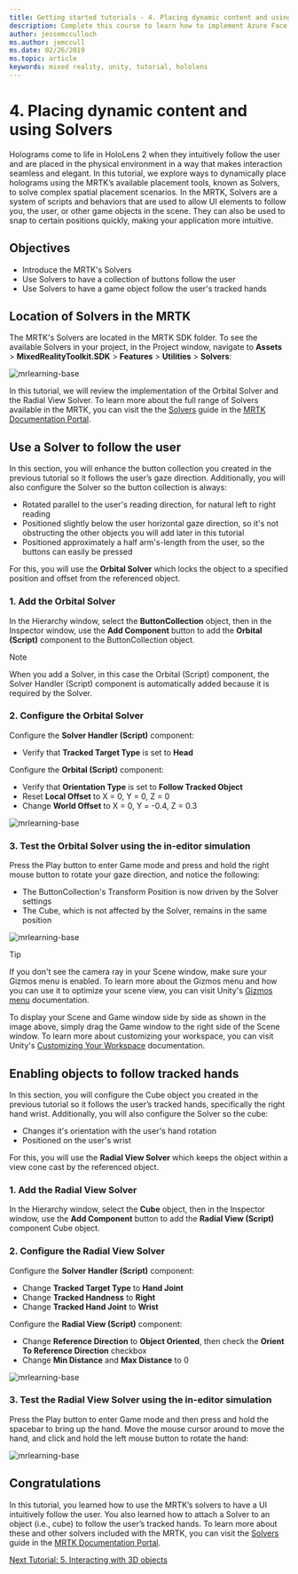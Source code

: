```yaml
---
title: Getting started tutorials - 4. Placing dynamic content and using solvers
description: Complete this course to learn how to implement Azure Face Recognition within a mixed reality application.
author: jessemcculloch
ms.author: jemccull
ms.date: 02/26/2019
ms.topic: article
keywords: mixed reality, unity, tutorial, hololens
---
```


# 4. Placing dynamic content and using Solvers
<!-- Consider renaming to 'Placing dynamic content using Solvers' -->

Holograms come to life in HoloLens 2 when they intuitively follow the user and are placed in the physical environment in a way that makes interaction seamless and elegant. In this tutorial, we explore ways to dynamically place holograms using the MRTK’s available placement tools, known as Solvers, to solve complex spatial placement scenarios. In the MRTK, Solvers are a system of scripts and behaviors that are used to allow UI elements to follow you, the user, or other game objects in the scene. They can also be used to snap to certain positions quickly, making your application more intuitive.

## Objectives

* Introduce the MRTK's Solvers
* Use Solvers to have a collection of buttons follow the user
* Use Solvers to have a game object follow the user's tracked hands

## Location of Solvers in the MRTK

 The MRTK's Solvers are located in the MRTK SDK folder. To see the available Solvers in your project, in the Project window, navigate to **Assets** > **MixedRealityToolkit.SDK** > **Features** > **Utilities** > **Solvers**:

![mrlearning-base](images/mrlearning-base/tutorial3-section1-step1-1.png)

In this tutorial, we will review the implementation of the Orbital Solver and the Radial View Solver. To learn more about the full range of Solvers available in the MRTK, you can visit the the [Solvers](https://microsoft.github.io/MixedRealityToolkit-Unity/Documentation/README_Solver.html) guide in the [MRTK Documentation Portal](https://microsoft.github.io/MixedRealityToolkit-Unity/README.html).

## Use a Solver to follow the user
<!-- Consider renaming to 'Use a Solver to have an object follow the user' -->

In this section, you will enhance the button collection you created in the previous tutorial so it follows the user’s gaze direction. Additionally, you will also configure the Solver so the button collection is always:

* Rotated parallel to the user's reading direction, for natural left to right reading
* Positioned slightly below the user horizontal gaze direction, so it's not obstructing the other objects you will add later in this tutorial
* Positioned approximately a half arm's-length from the user, so the buttons can easily be pressed

For this, you will use the **Orbital Solver** which locks the object to a specified position and offset from the referenced object.

### 1. Add the Orbital Solver

In the Hierarchy window, select the **ButtonCollection** object, then in the Inspector window, use the **Add Component** button to add the **Orbital (Script)** component to the ButtonCollection object.

> [!NOTE]
> When you add a Solver, in this case the Orbital (Script) component, the Solver Handler (Script) component is automatically added because it is required by the Solver.

### 2. Configure the Orbital Solver

Configure the **Solver Handler (Script)** component:

* Verify that **Tracked Target Type** is set to **Head**

Configure the **Orbital (Script)** component:

* Verify that **Orientation Type** is set to **Follow Tracked Object**
* Reset **Local Offset** to X = 0, Y = 0, Z = 0
* Change **World Offset** to X = 0, Y = -0.4, Z = 0.3

![mrlearning-base](images/mrlearning-base/tutorial3-section2-step2-1.png)

### 3. Test the Orbital Solver using the in-editor simulation

Press the Play button to enter Game mode and press and hold the right mouse button to rotate your gaze direction, and notice the following:

* The ButtonCollection's Transform Position is now driven by the Solver settings
* The Cube, which is not affected by the Solver, remains in the same position

![mrlearning-base](images/mrlearning-base/tutorial3-section2-step3-1.png)

> [!TIP]
> If you don't see the camera ray in your Scene window, make sure your Gizmos menu is enabled. To learn more about the Gizmos menu and how you can use it to optimize your scene view, you can visit Unity's <a href="https://docs.unity3d.com/Manual/GizmosMenu.html" target="_blank">Gizmos menu</a> documentation.
>
> To display your Scene and Game window side by side as shown in the image above, simply drag the Game window to the right side of the Scene window. To learn more about customizing your workspace, you can visit Unity's <a href="https://docs.unity3d.com/Manual/CustomizingYourWorkspace.html" target="_blank">Customizing Your Workspace</a> documentation.

## Enabling objects to follow tracked hands

In this section, you will configure the Cube object you created in the previous tutorial so it follows the user’s tracked hands, specifically the right hand wrist. Additionally, you will also configure the Solver so the cube:

* Changes it's orientation with the user's hand rotation
* Positioned on the user's wrist

For this, you will use the **Radial View Solver** which keeps the object within a view cone cast by the referenced object.

### 1. Add the Radial View Solver

In the Hierarchy window, select the **Cube** object, then in the Inspector window, use the **Add Component** button to add the **Radial View (Script)** component Cube object.

### 2. Configure the Radial View Solver

Configure the **Solver Handler (Script)** component:

* Change **Tracked Target Type** to **Hand Joint**
* Change **Tracked Handness** to **Right**
* Change **Tracked Hand Joint** to **Wrist**

Configure the **Radial View (Script)** component:

* Change **Reference Direction** to **Object Oriented**, then check the **Orient To Reference Direction** checkbox
* Change **Min Distance** and **Max Distance** to 0

![mrlearning-base](images/mrlearning-base/tutorial3-section3-step2-1.png)

### 3. Test the Radial View Solver using the in-editor simulation

Press the Play button to enter Game mode and then press and hold the spacebar to bring up the hand. Move the mouse cursor around to move the hand, and click and hold the left mouse button to rotate the hand:

![mrlearning-base](images/mrlearning-base/tutorial3-section3-step3-1.png)

## Congratulations

In this tutorial, you learned how to use the MRTK’s solvers to have a UI intuitively follow the user. You also learned how to attach a Solver to an object (i.e., cube) to follow the user’s tracked hands. To learn more about these and other solvers included with the MRTK,  you can visit the [Solvers](https://microsoft.github.io/MixedRealityToolkit-Unity/Documentation/README_Solver.html) guide in the [MRTK Documentation Portal](https://microsoft.github.io/MixedRealityToolkit-Unity/README.html).

[Next Tutorial: 5. Interacting with 3D objects](mrlearning-base-ch4.md)
